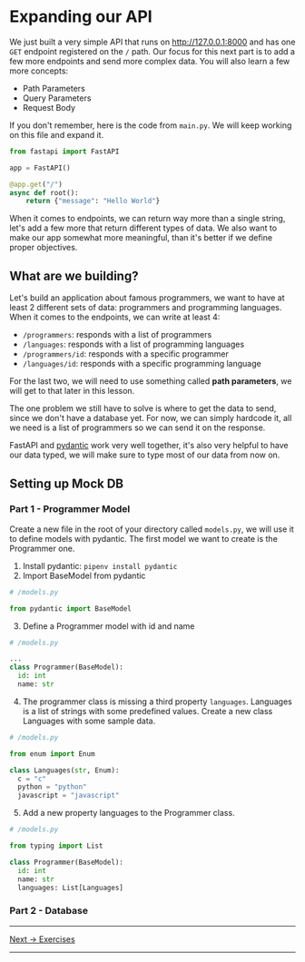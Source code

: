 # Expanding our API

We just built a very simple API that runs on http://127.0.0.1:8000 and has one `GET` endpoint registered on the `/` path. Our focus for this next part is to add a few more endpoints and send more complex data. You will also learn a few more concepts:

- Path Parameters
- Query Parameters
- Request Body

If you don't remember, here is the code from `main.py`. We will keep working on this file and expand it.

```py
from fastapi import FastAPI

app = FastAPI()

@app.get("/")
async def root():
    return {"message": "Hello World"}
```

When it comes to endpoints, we can return way more than a single string, let's add a few more that return different types of data. We also want to make our app somewhat more meaningful, than it's better if we define proper objectives.

## What are we building?

Let's build an application about famous programmers, we want to have at least 2 different sets of data: programmers and programming languages. When it comes to the endpoints, we can write at least 4:

- `/programmers`: responds with a list of programmers
- `/languages`: responds with a list of programming languages
- `/programmers/id`: responds with a specific programmer
- `/languages/id`: responds with a specific programming language

For the last two, we will need to use something called **path parameters**, we will get to that later in this lesson.

The one problem we still have to solve is where to get the data to send, since we don't have a database yet. For now, we can simply hardcode it, all we need is a list of programmers so we can send it on the response.

FastAPI and [pydantic](https://docs.pydantic.dev/) work very well together, it's also very helpful to have our data typed, we will make sure to type most of our data from now on.

## Setting up Mock DB

### Part 1 - Programmer Model

Create a new file in the root of your directory called `models.py`, we will use it to define models with pydantic. The first model we want to create is the Programmer one.

1. Install pydantic: `pipenv install pydantic`
2. Import BaseModel from pydantic

```py
# /models.py

from pydantic import BaseModel
```

3. Define a Programmer model with id and name

```py
# /models.py

...
class Programmer(BaseModel):
  id: int
  name: str
```

4. The programmer class is missing a third property `languages`. Languages is a list of strings with some predefined values. Create a new class Languages with some sample data.

```py
# /models.py

from enum import Enum

class Languages(str, Enum):
  c = "c"
  python = "python"
  javascript = "javascript"
```

5. Add a new property languages to the Programmer class.

```py
# /models.py

from typing import List

class Programmer(BaseModel):
  id: int
  name: str
  languages: List[Languages]
```

### Part 2 - Database

---

[Next → Exercises](https://karlaevelize.github.io/fastapi-starter/docs/fastapi-starter/6-EXERCISES)

---
